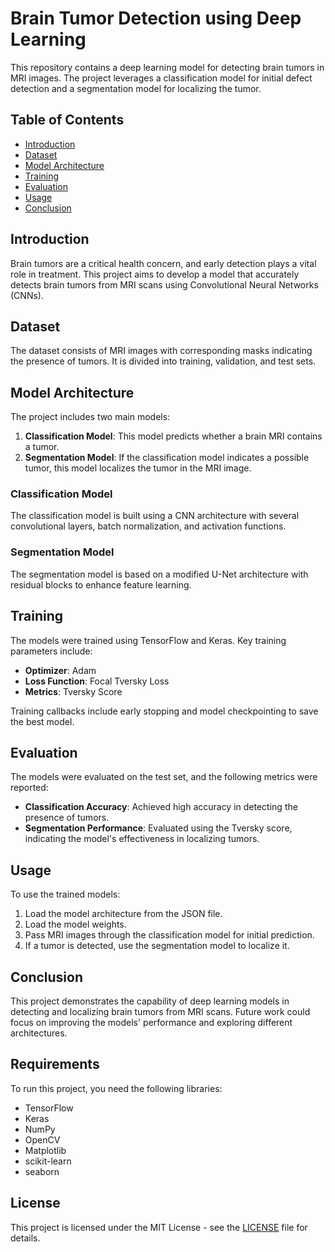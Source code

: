 # Brain Tumor Detection using Deep Learning

This repository contains a deep learning model for detecting brain tumors in MRI images. The project leverages a classification model for initial defect detection and a segmentation model for localizing the tumor.

## Table of Contents

- [Introduction](#introduction)
- [Dataset](#dataset)
- [Model Architecture](#model-architecture)
- [Training](#training)
- [Evaluation](#evaluation)
- [Usage](#usage)
- [Conclusion](#conclusion)

## Introduction

Brain tumors are a critical health concern, and early detection plays a vital role in treatment. This project aims to develop a model that accurately detects brain tumors from MRI scans using Convolutional Neural Networks (CNNs).

## Dataset

The dataset consists of MRI images with corresponding masks indicating the presence of tumors. It is divided into training, validation, and test sets.

## Model Architecture

The project includes two main models:

1. **Classification Model**: This model predicts whether a brain MRI contains a tumor.
2. **Segmentation Model**: If the classification model indicates a possible tumor, this model localizes the tumor in the MRI image.

### Classification Model

The classification model is built using a CNN architecture with several convolutional layers, batch normalization, and activation functions.

### Segmentation Model

The segmentation model is based on a modified U-Net architecture with residual blocks to enhance feature learning.

## Training

The models were trained using TensorFlow and Keras. Key training parameters include:

- **Optimizer**: Adam
- **Loss Function**: Focal Tversky Loss
- **Metrics**: Tversky Score

Training callbacks include early stopping and model checkpointing to save the best model.

## Evaluation

The models were evaluated on the test set, and the following metrics were reported:

- **Classification Accuracy**: Achieved high accuracy in detecting the presence of tumors.
- **Segmentation Performance**: Evaluated using the Tversky score, indicating the model's effectiveness in localizing tumors.

## Usage

To use the trained models:

1. Load the model architecture from the JSON file.
2. Load the model weights.
3. Pass MRI images through the classification model for initial prediction.
4. If a tumor is detected, use the segmentation model to localize it.

## Conclusion

This project demonstrates the capability of deep learning models in detecting and localizing brain tumors from MRI scans. Future work could focus on improving the models' performance and exploring different architectures.

## Requirements

To run this project, you need the following libraries:

- TensorFlow
- Keras
- NumPy
- OpenCV
- Matplotlib
- scikit-learn
- seaborn

## License

This project is licensed under the MIT License - see the [LICENSE](LICENSE) file for details.

